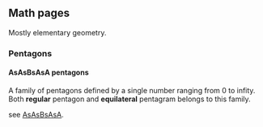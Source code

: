## Math pages

Mostly elementary geometry.

### Pentagons

#### AsAsBsAsA pentagons

A family of pentagons defined by a single number ranging from 0 to infity. 
Both **regular** pentagon and **equilateral** pentagram belongs to this family.

see [AsAsBsAsA](AsAsBsAsA.md).


